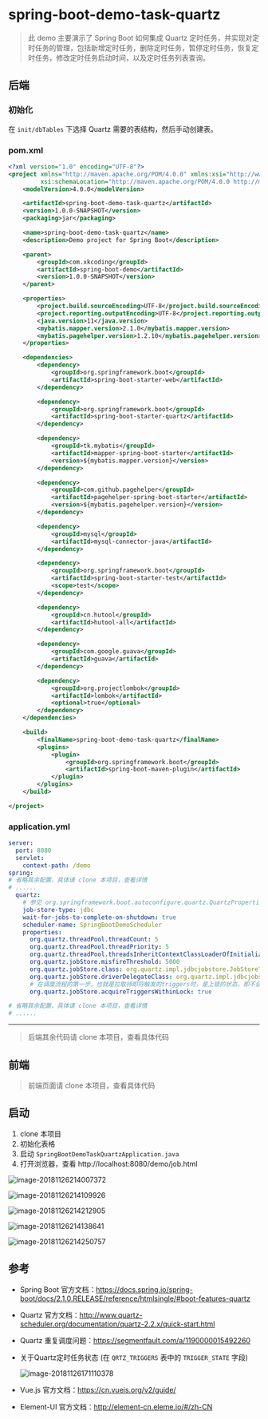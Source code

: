 # spring-boot-demo-task-quartz

> 此 demo 主要演示了 Spring Boot 如何集成 Quartz 定时任务，并实现对定时任务的管理，包括新增定时任务，删除定时任务，暂停定时任务，恢复定时任务，修改定时任务启动时间，以及定时任务列表查询。

## 后端

### 初始化

在 `init/dbTables` 下选择 Quartz 需要的表结构，然后手动创建表。

### pom.xml

```xml
<?xml version="1.0" encoding="UTF-8"?>
<project xmlns="http://maven.apache.org/POM/4.0.0" xmlns:xsi="http://www.w3.org/2001/XMLSchema-instance"
         xsi:schemaLocation="http://maven.apache.org/POM/4.0.0 http://maven.apache.org/xsd/maven-4.0.0.xsd">
    <modelVersion>4.0.0</modelVersion>

    <artifactId>spring-boot-demo-task-quartz</artifactId>
    <version>1.0.0-SNAPSHOT</version>
    <packaging>jar</packaging>

    <name>spring-boot-demo-task-quartz</name>
    <description>Demo project for Spring Boot</description>

    <parent>
        <groupId>com.xkcoding</groupId>
        <artifactId>spring-boot-demo</artifactId>
        <version>1.0.0-SNAPSHOT</version>
    </parent>

    <properties>
        <project.build.sourceEncoding>UTF-8</project.build.sourceEncoding>
        <project.reporting.outputEncoding>UTF-8</project.reporting.outputEncoding>
        <java.version>11</java.version>
        <mybatis.mapper.version>2.1.0</mybatis.mapper.version>
        <mybatis.pagehelper.version>1.2.10</mybatis.pagehelper.version>
    </properties>

    <dependencies>
        <dependency>
            <groupId>org.springframework.boot</groupId>
            <artifactId>spring-boot-starter-web</artifactId>
        </dependency>

        <dependency>
            <groupId>org.springframework.boot</groupId>
            <artifactId>spring-boot-starter-quartz</artifactId>
        </dependency>

        <dependency>
            <groupId>tk.mybatis</groupId>
            <artifactId>mapper-spring-boot-starter</artifactId>
            <version>${mybatis.mapper.version}</version>
        </dependency>

        <dependency>
            <groupId>com.github.pagehelper</groupId>
            <artifactId>pagehelper-spring-boot-starter</artifactId>
            <version>${mybatis.pagehelper.version}</version>
        </dependency>

        <dependency>
            <groupId>mysql</groupId>
            <artifactId>mysql-connector-java</artifactId>
        </dependency>

        <dependency>
            <groupId>org.springframework.boot</groupId>
            <artifactId>spring-boot-starter-test</artifactId>
            <scope>test</scope>
        </dependency>

        <dependency>
            <groupId>cn.hutool</groupId>
            <artifactId>hutool-all</artifactId>
        </dependency>

        <dependency>
            <groupId>com.google.guava</groupId>
            <artifactId>guava</artifactId>
        </dependency>

        <dependency>
            <groupId>org.projectlombok</groupId>
            <artifactId>lombok</artifactId>
            <optional>true</optional>
        </dependency>
    </dependencies>

    <build>
        <finalName>spring-boot-demo-task-quartz</finalName>
        <plugins>
            <plugin>
                <groupId>org.springframework.boot</groupId>
                <artifactId>spring-boot-maven-plugin</artifactId>
            </plugin>
        </plugins>
    </build>

</project>
```

### application.yml

```yaml
server:
  port: 8080
  servlet:
    context-path: /demo
spring:
# 省略其余配置，具体请 clone 本项目，查看详情
# ......
  quartz:
    # 参见 org.springframework.boot.autoconfigure.quartz.QuartzProperties
    job-store-type: jdbc
    wait-for-jobs-to-complete-on-shutdown: true
    scheduler-name: SpringBootDemoScheduler
    properties:
      org.quartz.threadPool.threadCount: 5
      org.quartz.threadPool.threadPriority: 5
      org.quartz.threadPool.threadsInheritContextClassLoaderOfInitializingThread: true
      org.quartz.jobStore.misfireThreshold: 5000
      org.quartz.jobStore.class: org.quartz.impl.jdbcjobstore.JobStoreTX
      org.quartz.jobStore.driverDelegateClass: org.quartz.impl.jdbcjobstore.StdJDBCDelegate
      # 在调度流程的第一步，也就是拉取待即将触发的triggers时，是上锁的状态，即不会同时存在多个线程拉取到相同的trigger的情况，也就避免的重复调度的危险。参考：https://segmentfault.com/a/1190000015492260
      org.quartz.jobStore.acquireTriggersWithinLock: true

# 省略其余配置，具体请 clone 本项目，查看详情
# ......
```

---

> 后端其余代码请 clone 本项目，查看具体代码

## 前端

> 前端页面请 clone 本项目，查看具体代码

## 启动

1. clone 本项目
2. 初始化表格
3. 启动 `SpringBootDemoTaskQuartzApplication.java`
4. 打开浏览器，查看 http://localhost:8080/demo/job.html

![image-20181126214007372](http://static.xkcoding.com/spring-boot-demo/task/quartz/064006-1.jpg)

![image-20181126214109926](http://static.xkcoding.com/spring-boot-demo/task/quartz/064008.jpg)

![image-20181126214212905](http://static.xkcoding.com/spring-boot-demo/task/quartz/064009-1.jpg)

![image-20181126214138641](http://static.xkcoding.com/spring-boot-demo/task/quartz/064009.jpg)

![image-20181126214250757](http://static.xkcoding.com/spring-boot-demo/task/quartz/064007.jpg)

## 参考

- Spring Boot 官方文档：https://docs.spring.io/spring-boot/docs/2.1.0.RELEASE/reference/htmlsingle/#boot-features-quartz

- Quartz 官方文档：http://www.quartz-scheduler.org/documentation/quartz-2.2.x/quick-start.html

- Quartz 重复调度问题：https://segmentfault.com/a/1190000015492260

- 关于Quartz定时任务状态 (在 `QRTZ_TRIGGERS` 表中的 `TRIGGER_STATE` 字段)

  ![image-20181126171110378](http://static.xkcoding.com/spring-boot-demo/task/quartz/064006.jpg)

- Vue.js 官方文档：https://cn.vuejs.org/v2/guide/

- Element-UI 官方文档：http://element-cn.eleme.io/#/zh-CN

